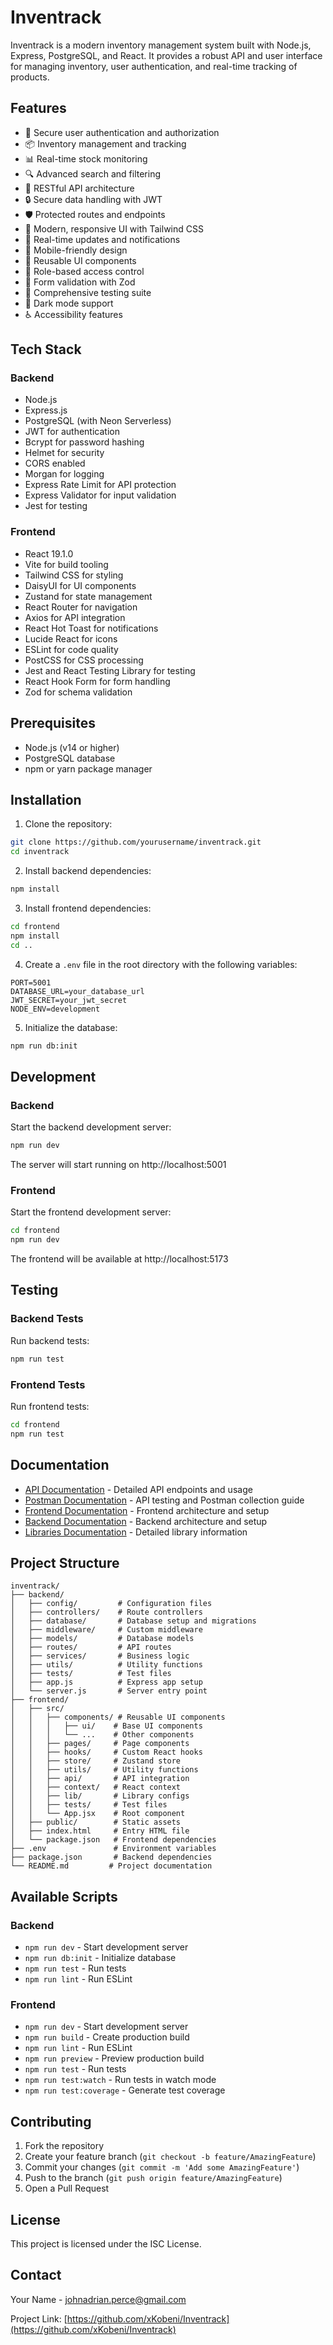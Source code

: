 # Inventrack

Inventrack is a modern inventory management system built with Node.js, Express, PostgreSQL, and React. It provides a robust API and user interface for managing inventory, user authentication, and real-time tracking of products.

## Features

- 🔐 Secure user authentication and authorization
- 📦 Inventory management and tracking
- 📊 Real-time stock monitoring
- 🔍 Advanced search and filtering
- 📱 RESTful API architecture
- 🔒 Secure data handling with JWT
- 🛡️ Protected routes and endpoints
- 🎨 Modern, responsive UI with Tailwind CSS
- 🔄 Real-time updates and notifications
- 📱 Mobile-friendly design
- 🎯 Reusable UI components
- 🔑 Role-based access control
- 📝 Form validation with Zod
- 🧪 Comprehensive testing suite
- 🌙 Dark mode support
- ♿ Accessibility features

## Tech Stack

### Backend
- Node.js
- Express.js
- PostgreSQL (with Neon Serverless)
- JWT for authentication
- Bcrypt for password hashing
- Helmet for security
- CORS enabled
- Morgan for logging
- Express Rate Limit for API protection
- Express Validator for input validation
- Jest for testing

### Frontend
- React 19.1.0
- Vite for build tooling
- Tailwind CSS for styling
- DaisyUI for UI components
- Zustand for state management
- React Router for navigation
- Axios for API integration
- React Hot Toast for notifications
- Lucide React for icons
- ESLint for code quality
- PostCSS for CSS processing
- Jest and React Testing Library for testing
- React Hook Form for form handling
- Zod for schema validation

## Prerequisites

- Node.js (v14 or higher)
- PostgreSQL database
- npm or yarn package manager

## Installation

1. Clone the repository:
```bash
git clone https://github.com/yourusername/inventrack.git
cd inventrack
```

2. Install backend dependencies:
```bash
npm install
```

3. Install frontend dependencies:
```bash
cd frontend
npm install
cd ..
```

4. Create a `.env` file in the root directory with the following variables:
```env
PORT=5001
DATABASE_URL=your_database_url
JWT_SECRET=your_jwt_secret
NODE_ENV=development
```

5. Initialize the database:
```bash
npm run db:init
```

## Development

### Backend
Start the backend development server:
```bash
npm run dev
```
The server will start running on http://localhost:5001

### Frontend
Start the frontend development server:
```bash
cd frontend
npm run dev
```
The frontend will be available at http://localhost:5173

## Testing

### Backend Tests
Run backend tests:
```bash
npm run test
```

### Frontend Tests
Run frontend tests:
```bash
cd frontend
npm run test
```

## Documentation

- [API Documentation](./API.md) - Detailed API endpoints and usage
- [Postman Documentation](./POSTMAN.md) - API testing and Postman collection guide
- [Frontend Documentation](./FRONTEND.md) - Frontend architecture and setup
- [Backend Documentation](./BACKEND.md) - Backend architecture and setup
- [Libraries Documentation](./LIBRARIES.md) - Detailed library information

## Project Structure

```
inventrack/
├── backend/
│   ├── config/         # Configuration files
│   ├── controllers/    # Route controllers
│   ├── database/       # Database setup and migrations
│   ├── middleware/     # Custom middleware
│   ├── models/         # Database models
│   ├── routes/         # API routes
│   ├── services/       # Business logic
│   ├── utils/          # Utility functions
│   ├── tests/          # Test files
│   ├── app.js          # Express app setup
│   └── server.js       # Server entry point
├── frontend/
│   ├── src/
│   │   ├── components/ # Reusable UI components
│   │   │   ├── ui/    # Base UI components
│   │   │   └── ...    # Other components
│   │   ├── pages/     # Page components
│   │   ├── hooks/     # Custom React hooks
│   │   ├── store/     # Zustand store
│   │   ├── utils/     # Utility functions
│   │   ├── api/       # API integration
│   │   ├── context/   # React context
│   │   ├── lib/       # Library configs
│   │   ├── tests/     # Test files
│   │   └── App.jsx    # Root component
│   ├── public/        # Static assets
│   ├── index.html     # Entry HTML file
│   └── package.json   # Frontend dependencies
├── .env               # Environment variables
├── package.json       # Backend dependencies
└── README.md         # Project documentation
```

## Available Scripts

### Backend
- `npm run dev` - Start development server
- `npm run db:init` - Initialize database
- `npm run test` - Run tests
- `npm run lint` - Run ESLint

### Frontend
- `npm run dev` - Start development server
- `npm run build` - Create production build
- `npm run lint` - Run ESLint
- `npm run preview` - Preview production build
- `npm run test` - Run tests
- `npm run test:watch` - Run tests in watch mode
- `npm run test:coverage` - Generate test coverage

## Contributing

1. Fork the repository
2. Create your feature branch (`git checkout -b feature/AmazingFeature`)
3. Commit your changes (`git commit -m 'Add some AmazingFeature'`)
4. Push to the branch (`git push origin feature/AmazingFeature`)
5. Open a Pull Request

## License

This project is licensed under the ISC License.

## Contact

Your Name - johnadrian.perce@gmail.com

Project Link: [https://github.com/xKobeni/Inventrack](https://github.com/xKobeni/Inventrack) 